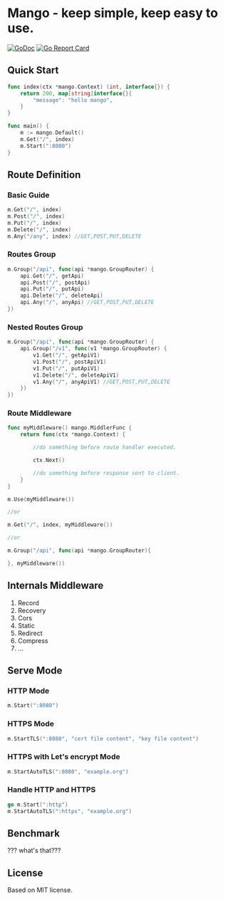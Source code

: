 # Mango - keep simple, keep easy to use.
[![GoDoc](https://godoc.org/github.com/go-mango/mango?status.svg)](https://godoc.org/github.com/go-mango/mango)
[![Go Report Card](https://goreportcard.com/badge/github.com/go-mango/mango)](https://goreportcard.com/report/github.com/go-mango/mango)

## Quick Start

```go
func index(ctx *mango.Context) (int, interface{}) {
	return 200, map[string]interface{}{
		"message": "hello mango",
	}
}

func main() {
	m := mango.Default()
	m.Get("/", index)
	m.Start(":8080")
}
```

## Route Definition

### Basic Guide

```go
m.Get("/", index)
m.Post("/", index)
m.Put("/", index)
m.Delete("/", index)
m.Any("/any", index) //GET,POST,PUT,DELETE
```

### Routes Group

```go
m.Group("/api", func(api *mango.GroupRouter) {
	api.Get("/", getApi)
	api.Post("/", postApi)
	api.Put("/", putApi)
	api.Delete("/", deleteApi)
	api.Any("/", anyApi) //GET,POST,PUT,DELETE
})
```

### Nested Routes Group

```go
m.Group("/api", func(api *mango.GroupRouter) {
	api.Group("/v1", func(v1 *mango.GroupRouter) {
		v1.Get("/", getApiV1)
		v1.Post("/", postApiV1)
		v1.Put("/", putApiV1)
		v1.Delete("/", deleteApiV1)
		v1.Any("/", anyApiV1) //GET,POST,PUT,DELETE
	})
})
```

### Route Middleware

```go
func myMiddleware() mango.MiddlerFunc {
	return func(ctx *mango.Context) {

		//do something before route handler executed.

		ctx.Next()

		//do something before response sent to client.
	}
}

m.Use(myMiddleware())

//or

m.Get("/", index, myMiddleware())

//or

m.Group("/api", func(api *mango.GroupRouter){

}, myMiddleware())
```

## Internals Middleware

1. Record
2. Recovery
3. Cors
4. Static
5. Redirect
6. Compress
7. ...

## Serve Mode

### HTTP Mode

```go
m.Start(":8080")
```

### HTTPS Mode

```go
m.StartTLS(":8080", "cert file content", "key file content")
```

### HTTPS with Let's encrypt Mode

```go
m.StartAutoTLS(":8080", "example.org")
```

### Handle HTTP and HTTPS

```go
go m.Start(":http")
m.StartAutoTLS(":https", "example.org")
```

## Benchmark
??? what's that???

## License
Based on MIT license.